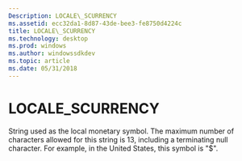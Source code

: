 ```yaml
---
Description: LOCALE\_SCURRENCY
ms.assetid: ecc32da1-8d87-43de-bee3-fe8750d4224c
title: LOCALE\_SCURRENCY
ms.technology: desktop
ms.prod: windows
ms.author: windowssdkdev
ms.topic: article
ms.date: 05/31/2018
---
```


# LOCALE\_SCURRENCY

String used as the local monetary symbol. The maximum number of characters allowed for this string is 13, including a terminating null character. For example, in the United States, this symbol is "$".

 

 



